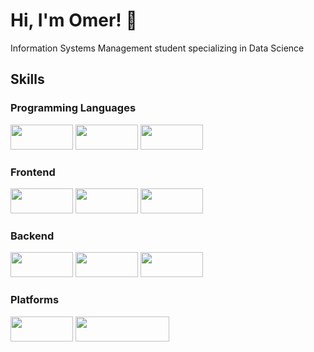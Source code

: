 # Hi, I'm Omer! 👋  
Information Systems Management student specializing in Data Science

## Skills

### Programming Languages
<p>
  <img src="https://img.shields.io/badge/-JavaScript-333?style=flat&logo=javascript" width="100" height="40"/>
  <img src="https://img.shields.io/badge/-Python-333?style=flat&logo=python" width="100" height="40"/>
  <img src="https://img.shields.io/badge/-SQL-333?style=flat&logo=postgresql" width="100" height="40"/>
</p>

### Frontend
<p>
  <img src="https://img.shields.io/badge/-React-333?style=flat&logo=react" width="100" height="40"/>
  <img src="https://img.shields.io/badge/-HTML5-333?style=flat&logo=html5" width="100" height="40"/>
  <img src="https://img.shields.io/badge/-CSS3-333?style=flat&logo=css3" width="100" height="40"/>
</p>

### Backend
<p>
  <img src="https://img.shields.io/badge/-Node.js-333?style=flat&logo=node.js" width="100" height="40"/>
  <img src="https://img.shields.io/badge/-MongoDB-333?style=flat&logo=mongodb" width="100" height="40"/>
  <img src="https://img.shields.io/badge/-MySQL-333?style=flat&logo=mysql" width="100" height="40"/>
</p>

### Platforms
<p>
  <img src="https://img.shields.io/badge/-Linux-333?style=flat&logo=linux" width="100" height="40"/>
  <img src="https://img.shields.io/badge/-Cloud_Services-333?style=flat&logo=amazon-aws" width="150" height="40"/>
</p>
